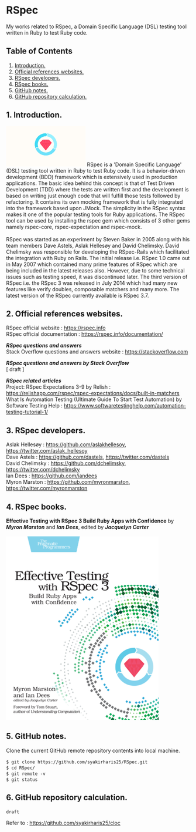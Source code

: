 # RSpec
My works related to RSpec, a Domain Specific Language (DSL) testing tool written in Ruby to test Ruby code.

## Table of Contents
1. [Introduction.](#introduction)
2. [Official references websites.](#references)
3. [RSpec developers.](#developers)
4. [RSpec books.](#books)
5. [GitHub notes.](#github)
6. [GitHub repository calculation.](#calculation)

<a name="introduction"></a>
## 1. Introduction.
<img src="rspec.png" height="110"> 
RSpec is a 'Domain Specific Language' (DSL) testing tool written in Ruby to test Ruby code. It is a behavior-driven development (BDD) framework which is extensively used in production applications. The basic idea behind this concept is that of Test Driven Development (TDD) where the tests are written first and the development is based on writing just enough code that will fulfill those tests followed by refactoring. It contains its own mocking framework that is fully integrated into the framework based upon JMock. The simplicity in the RSpec syntax makes it one of the popular testing tools for Ruby applications. The RSpec tool can be used by installing the rspec gem which consists of 3 other gems namely rspec-core, rspec-expectation and rspec-mock.
<br /><br />
RSpec was started as an experiment by Steven Baker in 2005 along with his team members Dave Astels, Aslak Hellesøy and David Chelimsky. David Chelimsky was responsible for developing the RSpec-Rails which facilitated the integration with Ruby on Rails. The initial release i.e. RSpec 1.0 came out in May 2007 which contained many prime features of RSpec which are being included in the latest releases also. However, due to some technical issues such as testing speed, it was discontinued later. The third version of RSpec i.e. the RSpec 3 was released in July 2014 which had many new features like verify doubles, composable matchers and many more. The latest version of the RSpec currently available is RSpec 3.7.

<a name="references"></a>
## 2. Official references websites. 
RSpec official website : https://rspec.info <br />
RSpec official documentation : https://rspec.info/documentation/ <br />

**_RSpec questions and answers_** <br />
Stack Overflow questions and answers website : https://stackoverflow.com <br />

**_RSpec questions and answers by Stack Overflow_** <br />
[ draft ]

**_RSpec related articles_** <br />
Project: RSpec Expectations 3-9 by Relish : https://relishapp.com/rspec/rspec-expectations/docs/built-in-matchers <br />
What Is Automation Testing (Ultimate Guide To Start Test Automation) by Software Testing Help : https://www.softwaretestinghelp.com/automation-testing-tutorial-1/ <br />

<a name="developers"></a>
## 3. RSpec developers.
Aslak Hellesøy : https://github.com/aslakhellesoy, https://twitter.com/aslak_hellesoy <br />
Dave Astels : https://github.com/dastels, https://twitter.com/dastels <br />
David Chelimsky : https://github.com/dchelimsky, https://twitter.com/dchelimsky <br />
Ian Dees : https://github.com/iandees <br />
Myron Marston : https://github.com/myronmarston, https://twitter.com/myronmarston <br />

<a name="books"></a>
## 4. RSpec books.
**Effective Testing with RSpec 3 Build Ruby Apps with Confidence** by **_Myron Marston_** and **_Ian Dees_**, edited by **_Jacquelyn Carter_**
<br /><br />
<img src="rspec3_book.jpg" height="500"> 
 
<a name="github"></a>
## 5. GitHub notes.
Clone the current GitHub remote repository contents into local machine.
```
$ git clone https://github.com/syakirharis25/RSpec.git
$ cd RSpec/
$ git remote -v
$ git status
```

<a name="calculation"></a>
## 6. GitHub repository calculation.
```
draft
```
Refer to : https://github.com/syakirharis25/cloc
